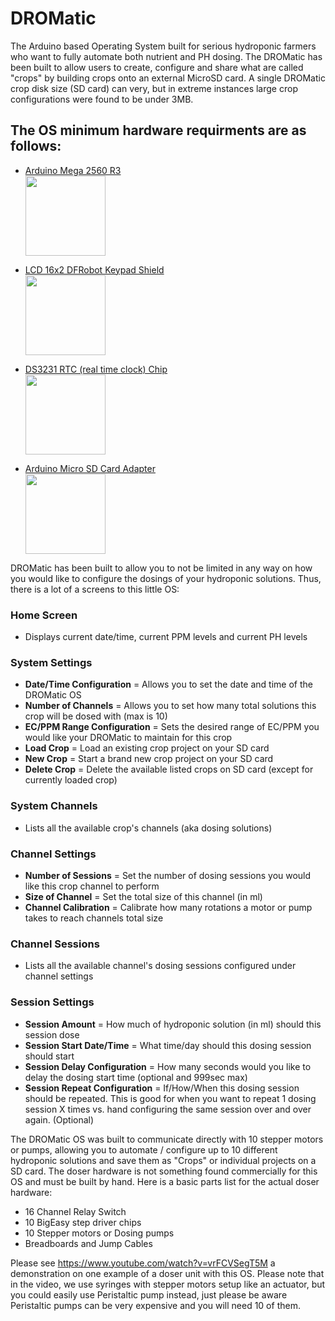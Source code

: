 # DROMatic

The Arduino based Operating System built for serious hydroponic farmers who want to fully automate both nutrient and PH dosing. 
The DROMatic has been built to allow users to create, configure and share what are called "crops" by building crops onto an external MicroSD card. 
A single DROMatic crop disk size (SD card) can very, but in extreme instances large crop configurations were found to be under 3MB.


## The OS minimum hardware requirments are as follows:
- <a href="https://www.amazon.com/gp/product/B016D5L7NY/ref=oh_aui_detailpage_o08_s00?ie=UTF8&psc=1">Arduino Mega 2560 R3 <br>
<img src="https://images-na.ssl-images-amazon.com/images/I/517bETdtT4L.jpg" width="128"></a>

- <a href="https://www.amazon.com/gp/product/B01C466H1S/ref=oh_aui_detailpage_o08_s00?ie=UTF8&psc=1">LCD 16x2 DFRobot Keypad Shield <br>
<img src="https://images-na.ssl-images-amazon.com/images/I/61XwiY78d3L._SX522_.jpg" width="128"> </a>

- <a href="https://www.amazon.com/gp/product/B00SL0QWDU/ref=oh_aui_detailpage_o00_s00?ie=UTF8&psc=1">DS3231 RTC (real time clock) Chip <br>
<img src="https://images-na.ssl-images-amazon.com/images/I/61GHli1sjJL._SX522_.jpg" width="128"> </a>

- <a href="https://www.amazon.com/gp/product/B00HCB7VYS/ref=oh_aui_detailpage_o00_s00?ie=UTF8&psc=1">Arduino Micro SD Card Adapter <br>
<img src="https://images-na.ssl-images-amazon.com/images/I/61oB9UmTXZL._SX522_.jpg" width="128"></a> 

DROMatic has been built to allow you to not be limited in any way on how you would like to configure the dosings of your hydroponic solutions. 
Thus, there is a lot of a screens to this little OS:

### Home Screen
- Displays current date/time, current PPM levels and current PH levels

### System Settings
- **Date/Time Configuration** = Allows you to set the date and time of the DROMatic OS
- **Number of Channels** = Allows you to set how many total solutions this crop will be dosed with (max is 10)
- **EC/PPM Range Configuration** = Sets the desired range of EC/PPM you would like your DROMatic to maintain for this crop
- **Load Crop** = Load an existing crop project on your SD card
- **New Crop** = Start a brand new crop project on your SD card
- **Delete Crop** = Delete the available listed crops on SD card (except for currently loaded crop)

### System Channels
- Lists all the available crop's channels (aka dosing solutions)

### Channel Settings
- **Number of Sessions** = Set the number of dosing sessions you would like this crop channel to perform
- **Size of Channel** = Set the total size of this channel (in ml)
- **Channel Calibration** = Calibrate how many rotations a motor or pump takes to reach channels total size

### Channel Sessions
- Lists all the available channel's dosing sessions configured under channel settings

### Session Settings
- **Session Amount** = How much of hydroponic solution (in ml) should this session dose
- **Session Start Date/Time** = What time/day should this dosing session should start
- **Session Delay Configuration** = How many seconds would you like to delay the dosing start time (optional and 999sec max)
- **Session Repeat Configuration** = If/How/When this dosing session should be repeated. This is good for when you want to repeat 1 dosing session X times vs. hand configuring the same session over and over again. (Optional)

The DROMatic OS was built to communicate directly with 10 stepper motors or pumps, allowing you to automate / configure up to 10 different hydroponic solutions and save them as "Crops" or individual projects on a SD card. The doser hardware is not something found commercially for this OS and must be built by hand. Here is a basic parts list for the actual doser hardware:

- 16 Channel Relay Switch
- 10 BigEasy step driver chips
- 10 Stepper motors or Dosing pumps
- Breadboards and Jump Cables

Please see https://www.youtube.com/watch?v=vrFCVSegT5M a demonstration on one example of a doser unit with this OS. Please note that in the video, we use syringes with stepper motors setup like an actuator, but you could easily use Peristaltic pump instead, just please be aware Peristaltic pumps can be very expensive and you will need 10 of them.